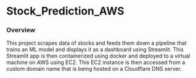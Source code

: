 # Stock_Prediction_AWS

### Overview  
This project scrapes data of stocks and feeds them down a pipeline that trains an ML model and displays it as a dashboard using Streamlit. This Streamlit app is then containerized using docker and deployed to a virtual machine on AWS using EC2. This EC2 instance is then accessed from a custom domain name that is being hosted on a Cloudflare DNS server. 
